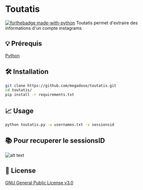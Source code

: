 # Toutatis
[![forthebadge made-with-python](http://ForTheBadge.com/images/badges/made-with-python.svg)](https://www.python.org/)
Toutatis permet d'extraire des informations d'un compte instagrams
## 💡 Prérequis
   [Python](https://www.python.org/downloads/release/python-370/)
## 🛠️ Installation
```bash
git clone https://github.com/megadose/toutatis.git
cd toutatis/
pip install -r requirements.txt
```
## 📈 Usage
```bash
python toutatis.py -u usernames.txt -s sessionsid
```
## 📚 Pour recuperer le sessionsID
![alt text](https://github.com/megadose/toutatis/blob/master/sessionsId.png?raw=true)


## 📝 License
[GNU General Public License v3.0](https://www.gnu.org/licenses/gpl-3.0.fr.html)
